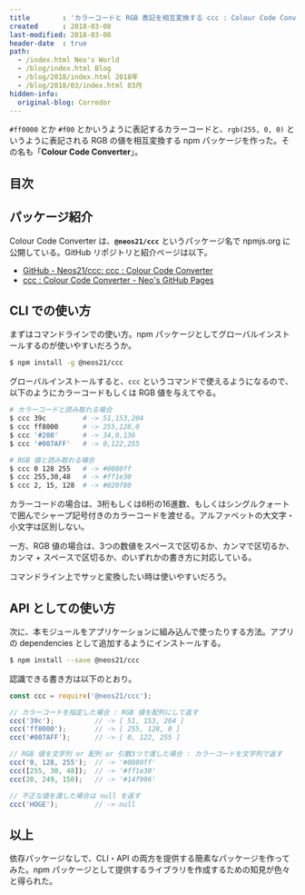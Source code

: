 ```yaml
---
title        : 'カラーコードと RGB 表記を相互変換する ccc : Colour Code Converter を作った'
created      : 2018-03-08
last-modified: 2018-03-08
header-date  : true
path:
  - /index.html Neo's World
  - /blog/index.html Blog
  - /blog/2018/index.html 2018年
  - /blog/2018/03/index.html 03月
hidden-info:
  original-blog: Corredor
---
```


`#ff0000` とか `#f00` とかいうように表記するカラーコードと、`rgb(255, 0, 0)` というように表記される RGB の値を相互変換する npm パッケージを作った。その名も「**Colour Code Converter**」。

## 目次

## パッケージ紹介

Colour Code Converter は、**`@neos21/ccc`** というパッケージ名で npmjs.org に公開している。GitHub リポジトリと紹介ページは以下。

- [GitHub - Neos21/ccc: ccc : Colour Code Converter](https://github.com/Neos21/ccc)
- [ccc : Colour Code Converter - Neo's GitHub Pages](https://neos21.github.io/ccc/)

## CLI での使い方

まずはコマンドラインでの使い方。npm パッケージとしてグローバルインストールするのが使いやすいだろうか。

```bash
$ npm install -g @neos21/ccc
```

グローバルインストールすると、`ccc` というコマンドで使えるようになるので、以下のようにカラーコードもしくは RGB 値を与えてやる。

```bash
# カラーコードと読み取れる場合
$ ccc 39c         # -> 51,153,204
$ ccc ff8000      # -> 255,128,0
$ ccc '#208'      # -> 34,0,136
$ ccc '#007AFF'   # -> 0,122,255

# RGB 値と読み取れる場合
$ ccc 0 128 255   # -> #0080ff
$ ccc 255,30,48   # -> #ff1e30
$ ccc 2, 15, 128  # -> #020f80
```

カラーコードの場合は、3桁もしくは6桁の16進数、もしくはシングルクォートで囲んでシャープ記号付きのカラーコードを渡せる。アルファベットの大文字・小文字は区別しない。

一方、RGB 値の場合は、3つの数値をスペースで区切るか、カンマで区切るか、カンマ + スペースで区切るか、のいずれかの書き方に対応している。

コマンドライン上でサッと変換したい時は使いやすいだろう。

## API としての使い方

次に、本モジュールをアプリケーションに組み込んで使ったりする方法。アプリの dependencies として追加するようにインストールする。

```bash
$ npm install --save @neos21/ccc
```

認識できる書き方は以下のとおり。

```javascript
const ccc = require('@neos21/ccc');

// カラーコードを指定した場合 : RGB 値を配列にして返す
ccc('39c');          // -> [ 51, 153, 204 ]
ccc('ff8000');       // -> [ 255, 128, 0 ]
ccc('#007AFF');      // -> [ 0, 122, 255 ]

// RGB 値を文字列 or 配列 or 引数3つで渡した場合 : カラーコードを文字列で返す
ccc('0, 128, 255');  // -> '#0080ff'
ccc([255, 30, 48]);  // -> '#ff1e30'
ccc(20, 249, 150);   // -> '#14f996'

// 不正な値を渡した場合は null を返す
ccc('HOGE');         // -> null
```

## 以上

依存パッケージなしで、CLI・API の両方を提供する簡素なパッケージを作ってみた。npm パッケージとして提供するライブラリを作成するための知見が色々と得られた。
